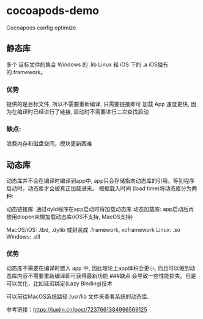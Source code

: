 # cocoapods-demo
Cocoapods config optimize


## 静态库
多个 目标文件的集合
Windows 的 .lib
Linux 和 iOS 下的 .a
iOS独有的.framework。

### 优势
提供的是目标文件, 所以不需要重新编译, 只需要链接即可
加载 App 速度更快, 因为在编译时已经进行了链接, 启动时不需要进行二次查找启动
### 缺点:
浪费内存和磁盘空间，模块更新困难

## 动态库

动态库并不会在编译时编译到app中, app只会存储指向动态库的引用。等到程序启动时，动态库才会被真正加载进来。
根据载入时间 (load time)将动态库分为两种:

动态链接库: 通过dyld程序在app启动时将加载动态库
动态加载库: app启动后再使用dlopen来懒加载动态库(iOS不支持, MacOS支持)

MacOS/iOS: .tbd, .dylib 或封装成 .framework, xcframework
Linux: .so
Windows: .dll


### 优势
动态库不需要在编译时置入 app 中, 因此理论上app体积会更小, 而且可以做到动态库内容不需要重新编译即可获得最新功能
###缺点:会导致一些性能损失。但是可以优化，比如延迟绑定(Lazy Binding)技术

可以前往MacOS系统路径 /usr/lib 文件夹查看系统的动态库.

参考链接：https://juejin.cn/post/7237661384996569125
